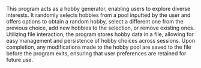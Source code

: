This program acts as a hobby generator, enabling users to explore diverse interests. It randomly selects hobbies from a pool inputted by the user and offers options to obtain a random hobby, select a different one from the previous choice, add new hobbies to the selection, or remove existing ones. Utilizing file interaction, the program stores hobby data in a file, allowing for easy management and persistence of hobby choices across sessions. Upon completion, any modifications made to the hobby pool are saved to the file before the program exits, ensuring that user preferences are retained for future use.
